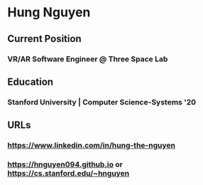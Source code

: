 # Hung Nguyen

## Current Position
### VR/AR Software Engineer @ Three Space Lab

## Education
### Stanford University | Computer Science-Systems '20

## URLs
### https://www.linkedin.com/in/hung-the-nguyen
### https://hnguyen094.github.io or https://cs.stanford.edu/~hnguyen
